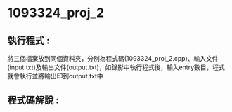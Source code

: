 # 1093324_proj_2

## 執行程式 :

   將三個檔案放到同個資料夾，分別為程式碼(1093324_proj_2.cpp)、輸入文件(input.txt)及輸出文件(output.txt)，如錄影中執行程式後，輸入entry數目，程式就會執行並將輸出印到output.txt中
   
## 程式碼解說 :

  
  
